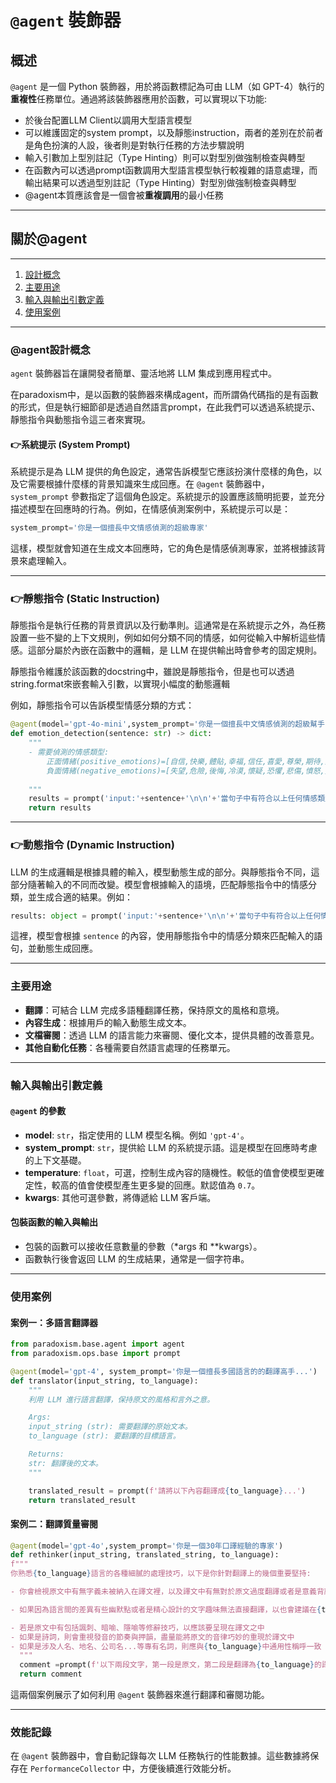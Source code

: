 # `@agent` 裝飾器

## 概述

`@agent` 是一個 Python 裝飾器，用於將函數標記為可由 LLM（如 GPT-4）執行的**重複性**任務單位。通過將該裝飾器應用於函數，可以實現以下功能:

* 於後台配置LLM Client以調用大型語言模型
* 可以維護固定的system prompt，以及靜態instruction，兩者的差別在於前者是角色扮演的人設，後者則是對執行任務的方法步驟說明
* 輸入引數加上型別註記（Type Hinting）則可以對型別做強制檢查與轉型
* 在函數內可以透過prompt函數調用大型語言模型執行較複雜的語意處理，而輸出結果可以透過型別註記（Type Hinting）對型別做強制檢查與轉型
* @agent本質應該會是一個會被**重複調用**的最小任務

---

## 關於@agent

---

1. [設計概念](#%E8%A8%AD%E8%A8%88%E6%A6%82%E5%BF%B5)
2. [主要用途](#%E4%B8%BB%E8%A6%81%E7%94%A8%E9%80%94)
3. [輸入與輸出引數定義](#%E8%BC%B8%E5%85%A5%E8%88%87%E8%BC%B8%E5%87%BA%E5%BC%95%E6%95%B8%E5%AE%9A%E7%BE%A9)
4. [使用案例](#%E4%BD%BF%E7%94%A8%E6%A1%88%E4%BE%8B)

---

### @agent設計概念

`agent` 裝飾器旨在讓開發者簡單、靈活地將 LLM 集成到應用程式中。

在paradoxism中，是以函數的裝飾器來構成agent，而所謂偽代碼指的是有函數的形式，但是執行細節卻是透過自然語言prompt，在此我們可以透過系統提示、靜態指令與動態指令這三者來實現。

#### 👉系統提示 (System Prompt)

系統提示是為 LLM 提供的角色設定，通常告訴模型它應該扮演什麼樣的角色，以及它需要根據什麼樣的背景知識來生成回應。在 `@agent` 裝飾器中，`system_prompt` 參數指定了這個角色設定。系統提示的設置應該簡明扼要，並充分描述模型在回應時的行為。例如，在情感偵測案例中，系統提示可以是：

```python
system_prompt='你是一個擅長中文情感偵測的超級專家'
```

這樣，模型就會知道在生成文本回應時，它的角色是情感偵測專家，並將根據該背景來處理輸入。

---

### 👉靜態指令 (Static Instruction)

靜態指令是執行任務的背景資訊以及行動準則。這通常是在系統提示之外，為任務設置一些不變的上下文規則，例如如何分類不同的情感，如何從輸入中解析這些情感。這部分屬於內嵌在函數中的邏輯，是 LLM 在提供輸出時會參考的固定規則。

靜態指令維護於該函數的docstring中，雖說是靜態指令，但是也可以透過string.format來嵌套輸入引數，以實現小幅度的動態邏輯

例如，靜態指令可以告訴模型情感分類的方式：

```python
@agent(model='gpt-4o-mini',system_prompt='你是一個擅長中文情感偵測的超級幫手')
def emotion_detection(sentence: str) -> dict:
    """
    - 需要偵測的情感類型:
        正面情緒(positive_emotions)=[自信,快樂,體貼,幸福,信任,喜愛,尊榮,期待,感動,感謝,熱門,獨特,稱讚]
        負面情緒(negative_emotions)=[失望,危險,後悔,冷漠,懷疑,恐懼,悲傷,憤怒,擔心,無奈,煩悶,虛假,討厭,貶責,輕視]
  
    """
    results = prompt('input:'+sentence+'\n\n'+'當句子中有符合以上任何情感類型時，請盡可能的將符合的「情感類型」(key)及句子中的那些「觸及到情感類型的句子文字內容」(value)成對的列舉出來，一個句子可以觸及不只一種情感，請以dict形式輸出')
    return results
```

---

### 👉動態指令 (Dynamic Instruction)

LLM 的生成邏輯是根據具體的輸入，模型動態生成的部分。與靜態指令不同，這部分隨著輸入的不同而改變。模型會根據輸入的語境，匹配靜態指令中的情感分類，並生成合適的結果。例如：

```python
results: object = prompt('input:'+sentence+'\n\n'+'當句子中有符合以上任何情感類型時，請盡可能的將符合的「情感類型」(key)及句子中的那些「觸及到情感類型的句子文字內容」(value)成對的列舉出來，一個句子可以觸及不只一種情感，請以dict形式輸出')
```

這裡，模型會根據 `sentence` 的內容，使用靜態指令中的情感分類來匹配輸入的語句，並動態生成回應。

---

### 主要用途

* **翻譯**：可結合 LLM 完成多語種翻譯任務，保持原文的風格和意境。
* **內容生成**：根據用戶的輸入動態生成文本。
* **文檔審閱**：透過 LLM 的語言能力來審閱、優化文本，提供具體的改善意見。
* **其他自動化任務**：各種需要自然語言處理的任務單元。

---

### 輸入與輸出引數定義

#### `@agent` 的參數

* **model**: `str`，指定使用的 LLM 模型名稱。例如 `'gpt-4'`。
* **system\_prompt**: `str`，提供給 LLM 的系統提示語。這是模型在回應時考慮的上下文基礎。
* **temperature**: `float`，可選，控制生成內容的隨機性。較低的值會使模型更確定性，較高的值會使模型產生更多變的回應。默認值為 `0.7`。
* **kwargs**: 其他可選參數，將傳遞給 LLM 客戶端。

#### 包裝函數的輸入與輸出

* 包裝的函數可以接收任意數量的參數（\*args 和 \*\*kwargs）。
* 函數執行後會返回 LLM 的生成結果，通常是一個字符串。

---

### 使用案例

#### 案例一：多語言翻譯器

```python
from paradoxism.base.agent import agent
from paradoxism.ops.base import prompt

@agent(model='gpt-4', system_prompt='你是一個擅長多國語言的的翻譯高手...')
def translator(input_string, to_language):
    """
    利用 LLM 進行語言翻譯，保持原文的風格和言外之意。

    Args:
    input_string (str): 需要翻譯的原始文本。
    to_language (str): 要翻譯的目標語言。

    Returns:
    str: 翻譯後的文本。
    """

    translated_result = prompt(f'請將以下內容翻譯成{to_language}...')
    return translated_result
```

#### 案例二：翻譯質量審閱

```python
@agent(model='gpt-4o',system_prompt='你是一個30年口譯經驗的專家')
def rethinker(input_string, translated_string, to_language):
f"""
你熟悉{to_language}語言的各種細膩的處理技巧，以下是你針對翻譯上的幾個重要堅持:

- 你會檢視原文中有無字義未被納入在譯文裡，以及譯文中有無對於原文過度翻譯或者是意義背離的問題

- 如果因為語言間的差異有些幽默點或者是精心設計的文字趣味無法直接翻譯，以也會建議在{to_language}可以怎麼處理來致敬原文的設計精巧之處

- 若是原文中有包括諷刺、暗喻、隱喻等修辭技巧，以應該要呈現在譯文之中
- 如果是詩詞，則會重視發音的節奏與押韻，盡量能將原文的音律巧妙的重現於譯文中
- 如果是涉及人名、地名、公司名...等專有名詞，則應與{to_language}中通用性稱呼一致
  """
  comment =prompt(f'以下兩段文字，第一段是原文，第二段是翻譯為{to_language}的譯文，請你針對這樣的翻譯是否還有可以更精進優化的空間給予具體的改進意見，以及那些是你覺得值得讚賞的優秀之處?你只提出觀點與看法，不要提供整份調整後譯文\n\n"""{input_string}"""\n\n"""{translated_string}"""')
  return comment
```

這兩個案例展示了如何利用 `@agent` 裝飾器來進行翻譯和審閱功能。

---

### 效能記錄

在 `@agent` 裝飾器中，會自動記錄每次 LLM 任務執行的性能數據。這些數據將保存在 `PerformanceCollector` 中，方便後續進行效能分析。

